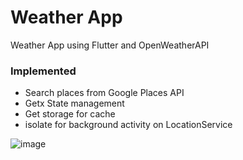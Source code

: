 # Weather App

Weather App using Flutter and OpenWeatherAPI 

### Implemented
- Search places from Google Places API
- Getx State management
- Get storage for cache
- isolate for background activity on LocationService

![image](https://github.com/ikhsan34/flutter_weather/assets/10411833/3a9a9394-66a9-4f12-9e71-53d0f999e2bb)
